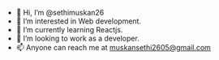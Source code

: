 - 👋 Hi, I’m @sethimuskan26
- 👀 I’m interested in Web development.
- 🌱 I’m currently learning Reactjs.
- 💞️ I’m looking to work as a developer.
- 📫 Anyone can reach me at muskansethi2605@gmail.com

<!---
sethimuskan26/sethimuskan26 is a ✨ special ✨ repository because its `README.md` (this file) appears on your GitHub profile.
You can click the Preview link to take a look at your changes.
--->
